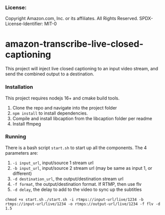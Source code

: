 ### License:
Copyright Amazon.com, Inc. or its affiliates. All Rights Reserved.
SPDX-License-Identifier: MIT-0

# amazon-transcribe-live-closed-captioning

This project will inject live closed captioning to an input video stream, and send the combined output to a destination.

### Installation

This project requires nodejs 16+ and cmake build tools.

1. Clone the repo and navigate into the project folder
2. `npm install` to install dependencies.
3. Compile and install libcaption from the libcaption folder per readme
4. Install ffmpeg

### Running

There is a bash script `start.sh` to start up all the components. The 4 parameters are:
1. `-i input_url`, input/source 1 stream url
2. `-b input_url`, input/source 2 stream url (may be same as input 1, or different)
3. `-d destination_url`, the output/destination stream url
4. `-f format`, the output/destination format. If RTMP, then use flv
5. `-d delay`, the delay to add to the video to sync up the subtitles

`chmod +x start.sh` 
`./start.sh -i rtmps://input-url/live/1234 -b rtmps://input-url/live/1234 -o rtmps://output-url/live/1234 -f flv -d 1.5`
